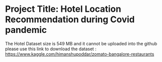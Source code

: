 # Project Title: Hotel Location Recommendation during Covid pandemic
The Hotel Dataset size is 549 MB and it cannot be uploaded into the github please use this link to download the dataset : https://www.kaggle.com/himanshupoddar/zomato-bangalore-restaurants
